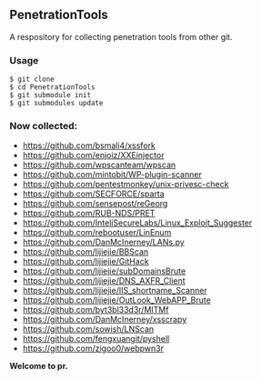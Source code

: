 ## PenetrationTools
A respository for collecting penetration tools from other git.

### Usage

```
$ git clone 
$ cd PenetrationTools
$ git submodule init
$ git submodules update
```

### Now collected:

- https://github.com/bsmali4/xssfork
- https://github.com/enjoiz/XXEinjector
- https://github.com/wpscanteam/wpscan
- https://github.com/mintobit/WP-plugin-scanner
- https://github.com/pentestmonkey/unix-privesc-check
- https://github.com/SECFORCE/sparta
- https://github.com/sensepost/reGeorg
- https://github.com/RUB-NDS/PRET
- https://github.com/InteliSecureLabs/Linux_Exploit_Suggester
- https://github.com/rebootuser/LinEnum
- https://github.com/DanMcInerney/LANs.py
- https://github.com/lijiejie/BBScan
- https://github.com/lijiejie/GitHack
- https://github.com/lijiejie/subDomainsBrute
- https://github.com/lijiejie/DNS_AXFR_Client
- https://github.com/lijiejie/IIS_shortname_Scanner
- https://github.com/lijiejie/OutLook_WebAPP_Brute
- https://github.com/byt3bl33d3r/MITMf
- https://github.com/DanMcInerney/xsscrapy
- https://github.com/sowish/LNScan
- https://github.com/fengxuangit/pyshell
- https://github.com/zigoo0/webpwn3r

**Welcome to pr.**

